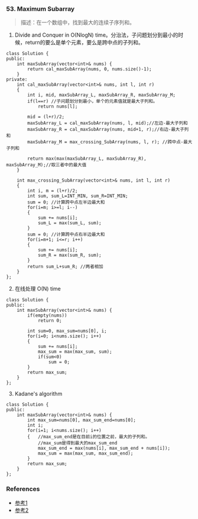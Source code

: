 
### 53. Maximum Subarray
>描述：在一个数组中，找到最大的连续子序列和。

1. Divide and Conquer in O(NlogN) time。分治法，子问题划分到最小的时候，return的要么是单个元素，要么是跨中点的子列和。
```
class Solution {
public:
    int maxSubArray(vector<int>& nums) {
        return cal_maxSubArray(nums, 0, nums.size()-1);
    }
private:
    int cal_maxSubArray(vector<int>& nums, int l, int r)
    {
        int i, mid, maxSubArray_L, maxSubArray_R, maxSubArray_M;
        if(l==r) //子问题划分到最小，单个的元素值就是最大子列和。
            return nums[l];
        
        mid = (l+r)/2;
        maxSubArray_L = cal_maxSubArray(nums, l, mid);//左边-最大子列和
        maxSubArray_R = cal_maxSubArray(nums, mid+1, r);//右边-最大子列和
        maxSubArray_M = max_crossing_SubArray(nums, l, r); //跨中点-最大子列和
        
        return max(max(maxSubArray_L, maxSubArray_R), maxSubArray_M);//取三者中的最大值
    }
    
    int max_crossing_SubArray(vector<int>& nums, int l, int r)
    {
        int i, m = (l+r)/2;
        int sum, sum_L=INT_MIN, sum_R=INT_MIN;
        sum = 0; //计算跨中点左半边最大和
        for(i=m; i>=l; i--)
        {
            sum += nums[i];
            sum_L = max(sum_L, sum);
        }
        sum = 0; //计算跨中点右半边最大和
        for(i=m+1; i<=r; i++)
        {
            sum += nums[i];
            sum_R = max(sum_R, sum);
        }
        return sum_L+sum_R; //两者相加
    }
};
```
2. 在线处理 O(N) time
```
class Solution {
public:
    int maxSubArray(vector<int>& nums) {
        if(empty(nums))
            return 0;
        
        int sum=0, max_sum=nums[0], i;
        for(i=0; i<nums.size(); i++)
        {
            sum += nums[i];
            max_sum = max(max_sum, sum);
            if(sum<0)
                sum = 0;
        }
        return max_sum;
    }
};
```
3. Kadane's algorithm
```
class Solution {
public:
    int maxSubArray(vector<int>& nums) {
        int max_sum=nums[0], max_sum_end=nums[0];
        int i;
        for(i=1; i<nums.size(); i++)
        {   //max_sum_end是在目前i的位置之前，最大的子列和。
            //max_sum是得到最大的max_sum_end
            max_sum_end = max(nums[i], max_sum_end + nums[i]);
            max_sum = max(max_sum, max_sum_end);
        }
        return max_sum;
    }
};
```


### References
- [参考1](https://www.geeksforgeeks.org/maximum-subarray-sum-using-divide-and-conquer-algorithm/)
- [参考2](https://blog.csdn.net/qq_41899620/article/details/89704535)